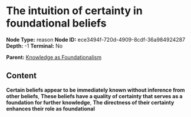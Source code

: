 # The intuition of certainty in foundational beliefs

**Node Type:** reason
**Node ID:** ece3494f-720d-4909-8cdf-36a984924287
**Depth:** -1
**Terminal:** No

**Parent:** [Knowledge as Foundationalism](knowledge-as-foundationalism-thesis-025d3817-5b61-4fc3-a2ef-7f3fb1b6afd0.md)

## Content

**Certain beliefs appear to be immediately known without inference from other beliefs**, **These beliefs have a quality of certainty that serves as a foundation for further knowledge**, **The directness of their certainty enhances their role as foundational**
